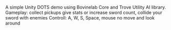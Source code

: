 A simple Unity DOTS demo using Bovinelab Core and Trove Utility AI library.
Gameplay: collect pickups give stats or increase sword count, collide your sword with enemies
Controll: A, W, S, Space, mouse no move and look around 
